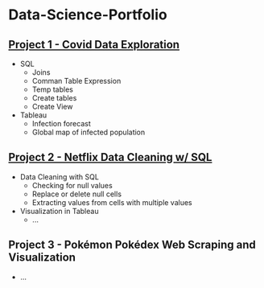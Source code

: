 # Data-Science-Portfolio

## [Project 1 - Covid Data Exploration](https://github.com/EricYangg/Data-Science-Portfolio/tree/main/Covid%20Analysis%20Project)
- SQL
  - Joins
  - Comman Table Expression
  - Temp tables
  - Create tables
  - Create View
- Tableau
  - Infection forecast
  - Global map of infected population

## [Project 2 - Netflix Data Cleaning w/ SQL](https://github.com/EricYangg/Data-Science-Portfolio/tree/main/Netflix%20Data%20Analysis)
- Data Cleaning with SQL
  - Checking for null values
  - Replace or delete null cells 
  - Extracting values from cells with multiple values
- Visualization in Tableau
  - ...


## Project 3 - Pokémon Pokédex Web Scraping and Visualization
- ... 
